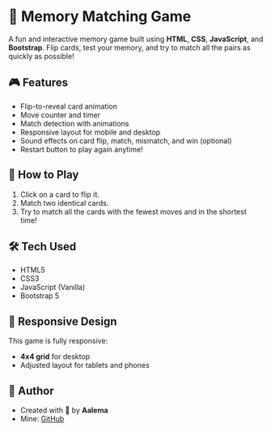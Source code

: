 # 🧠 Memory Matching Game

A fun and interactive memory game built using **HTML**, **CSS**, **JavaScript**, and **Bootstrap**. Flip cards, test your memory, and try to match all the pairs as quickly as possible!

## 🎮 Features

- Flip-to-reveal card animation
- Move counter and timer
- Match detection with animations
- Responsive layout for mobile and desktop
- Sound effects on card flip, match, mismatch, and win (optional)
- Restart button to play again anytime!

## 🚀 How to Play

1. Click on a card to flip it.
2. Match two identical cards.
3. Try to match all the cards with the fewest moves and in the shortest time!

## 🛠️ Tech Used

- HTML5
- CSS3
- JavaScript (Vanilla)
- Bootstrap 5

## 📱 Responsive Design

This game is fully responsive:
- **4x4 grid** for desktop
- Adjusted layout for tablets and phones


## 🙌 Author

- Created with 💙 by **Aalema**
- Mine: [GitHub](https://github.com/AalemaSyed)





